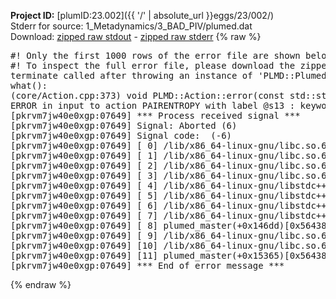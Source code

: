 **Project ID:** [plumID:23.002]({{ '/' | absolute_url }}eggs/23/002/)  
Stderr for source:  1_Metadynamics/3_BAD_PIV/plumed.dat   
Download: [zipped raw stdout](plumed.dat.plumed_master.stdout.txt.zip) - [zipped raw stderr](plumed.dat.plumed_master.stderr.txt.zip) 
{% raw %}
<pre>
#! Only the first 1000 rows of the error file are shown below
#! To inspect the full error file, please download the zipped raw stderr file above
terminate called after throwing an instance of 'PLMD::Plumed::ExceptionError'
what():
(core/Action.cpp:373) void PLMD::Action::error(const std::string&) const
ERROR in input to action PAIRENTROPY with label @s13 : keyword GRID_BIN is compulsory for this action
[pkrvm7jw40e0xgp:07649] *** Process received signal ***
[pkrvm7jw40e0xgp:07649] Signal: Aborted (6)
[pkrvm7jw40e0xgp:07649] Signal code:  (-6)
[pkrvm7jw40e0xgp:07649] [ 0] /lib/x86_64-linux-gnu/libc.so.6(+0x45330)[0x7f72fb245330]
[pkrvm7jw40e0xgp:07649] [ 1] /lib/x86_64-linux-gnu/libc.so.6(pthread_kill+0x11c)[0x7f72fb29eb2c]
[pkrvm7jw40e0xgp:07649] [ 2] /lib/x86_64-linux-gnu/libc.so.6(gsignal+0x1e)[0x7f72fb24527e]
[pkrvm7jw40e0xgp:07649] [ 3] /lib/x86_64-linux-gnu/libc.so.6(abort+0xdf)[0x7f72fb2288ff]
[pkrvm7jw40e0xgp:07649] [ 4] /lib/x86_64-linux-gnu/libstdc++.so.6(+0xa5ff5)[0x7f72fb6a5ff5]
[pkrvm7jw40e0xgp:07649] [ 5] /lib/x86_64-linux-gnu/libstdc++.so.6(+0xbb0da)[0x7f72fb6bb0da]
[pkrvm7jw40e0xgp:07649] [ 6] /lib/x86_64-linux-gnu/libstdc++.so.6(_ZSt10unexpectedv+0x0)[0x7f72fb6a5a55]
[pkrvm7jw40e0xgp:07649] [ 7] /lib/x86_64-linux-gnu/libstdc++.so.6(+0xa5a6f)[0x7f72fb6a5a6f]
[pkrvm7jw40e0xgp:07649] [ 8] plumed_master(+0x146dd)[0x564383c536dd]
[pkrvm7jw40e0xgp:07649] [ 9] /lib/x86_64-linux-gnu/libc.so.6(+0x2a1ca)[0x7f72fb22a1ca]
[pkrvm7jw40e0xgp:07649] [10] /lib/x86_64-linux-gnu/libc.so.6(__libc_start_main+0x8b)[0x7f72fb22a28b]
[pkrvm7jw40e0xgp:07649] [11] plumed_master(+0x15365)[0x564383c54365]
[pkrvm7jw40e0xgp:07649] *** End of error message ***
</pre>
{% endraw %}

